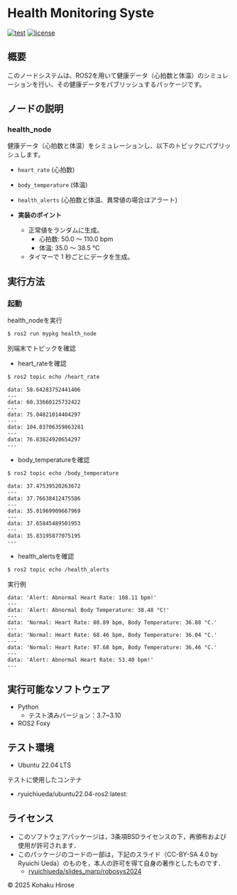 # Health Monitoring Syste

[![test](https://github.com/KohakuHirose/mypkg/actions/workflows/test.yml/badge.svg)](https://github.com/KohakuHirose/mypkg/actions/workflows/test.yml)
[![license](https://img.shields.io/badge/license-BSD--3--Clause-green?style=flat)](https://github.com/KohakuHirose/mypkg?tab=BSD-3-Clause-1-ov-file)

## 概要

このノードシステムは、ROS2を用いて健康データ（心拍数と体温）のシミュレーションを行い、その健康データをパブリッシュするパッケージです。

## ノードの説明

### **health_node**

健康データ（心拍数と体温）をシミュレーションし、以下のトピックにパブリッシュします。
- `heart_rate` (心拍数)
- `body_temperature` (体温)
- `health_alerts` (心拍数と体温、異常値の場合はアラート)

- **実装のポイント**
  - 正常値をランダムに生成。
    - 心拍数: 50.0 ～ 110.0 bpm
    - 体温: 35.0 ～ 38.5 °C
  - タイマーで 1 秒ごとにデータを生成。

## 実行方法

### 起動
health_nodeを実行
```bash
$ ros2 run mypkg health_node
```

別端末でトピックを確認
- heart_rateを確認
```bash
$ ros2 topic echo /heart_rate
```
```
data: 58.64283752441406
---
data: 60.33660125732422
---
data: 75.04821014404297
---
data: 104.03706359863281
---
data: 76.83824920654297
---
```

- body_temperatureを確認
```bash
$ ros2 topic echo /body_temperature
```
```
data: 37.47539520263672
---
data: 37.76638412475586
---
data: 35.01969909667969
---
data: 37.65845489501953
---
data: 35.83195877075195
---
```

- health_alertsを確認
```bash
$ ros2 topic echo /health_alerts
```
実行例
```
data: 'Alert: Abnormal Heart Rate: 108.11 bpm!'
---
data: 'Alert: Abnormal Body Temperature: 38.48 °C!'
---
data: 'Normal: Heart Rate: 80.89 bpm, Body Temperature: 36.88 °C.'
---
data: 'Normal: Heart Rate: 68.46 bpm, Body Temperature: 36.04 °C.'
---
data: 'Normal: Heart Rate: 97.68 bpm, Body Temperature: 36.46 °C.'
---
data: 'Alert: Abnormal Heart Rate: 53.40 bpm!'
---
```

## 実行可能なソフトウェア
- Python 
    - テスト済みバージョン：3.7~3.10
- ROS2 Foxy

## テスト環境
- Ubuntu 22.04 LTS

テストに使用したコンテナ
- ryuichiueda/ubuntu22.04-ros2:latest:

## ライセンス
- このソフトウェアパッケージは，3条項BSDライセンスの下，再頒布および使用が許可されます．
- このパッケージのコードの一部は，下記のスライド（CC-BY-SA 4.0 by Ryuichi Ueda）のものを，本人の許可を得て自身の著作としたものです．
    - [ryuichiueda/slides_marp/robosys2024](https://github.com/ryuichiueda/slides_marp/tree/master/robosys2024)

 © 2025 Kohaku Hirose


